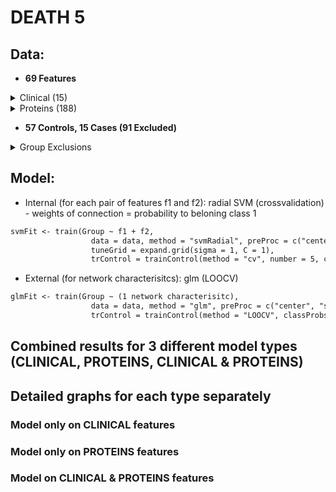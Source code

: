  
# DEATH 5
 
## Data: 
- **69 Features**
<details>
<summary>Clinical (15)</summary>
 <pre>
I.Age, charlson, N.THROMBOZYTEN, N.GOT..AST..HP, N.GPT..ALT..HP, N.LDH.HP, N.CRP.HP, N.FERRITIN.HP, N.PROCALCITONIN, N.INR, N.QUICK..TPZ., N.CREATINKINASE..CK..HP, N.KREATININ..JAFFe..HP, N.UNREIFE.GRANULOZYTEN.ABSOLUT, N.APTT
 </pre>
</details>
<details>
<summary>Proteins (188)</summary>
 <pre>
C4A.C4B, ALB, TTR, MST1, MASP1, ITIH1, IGLC7, A2M, C7, APOB, KNG1, APOE, C3, FN1, CFI, F10, PIGR, SERPINC1, 
IGLC7.IGLL5, HRG, SERPINA3, TF, IGLC2.IGLC3, IGKC, ITIH4, C8G, ITIH2, IGHV3.23, IGHV3.64D, CP, SELL, C4B, C9, 
AFM, CST3, C5, AMBP, CD14, VWF, A2M.PZP, GSN, FCGBP, IGHV3.13, CFH, AZGP1, ACTA2.ACTB.ACTG1.ACTG2, CPN2, PGLYRP2, 
IGLL5, APOA1, FGB, CFB, FGG, FBLN1, C6, APOA4, C8A, CNDP1, LRG1, CRP, C4BPB, S100A8, IGHG1.IGHG3, AGT, F11, 
CD44, FGA, SERPINF1, APOL1, SERPINA7, APOH, IGHV5.51, PROS1, IGHV1.18, IGKV1.5, IGKV3.20, CLU, LBP, CFD, PLG, 
LPA, A1BG, HP, HP.HPR, SERPINA1, C2, SERPINA6, F5, IGHV3.49, CPB2, CFP, GC, IGHG2, C8B, C4BPA, F12, CLEC3B, 
CFH.CFHR1, C1R, F13B, AHSG, IGHG3, APOD, KLKB1, C1S, CD5L, HPX, VTN, ATRN, JCHAIN, APOC3, IGHA2, IGHA1, IGHV3.15, 
IGHG1, IGFALS, ITIH3, SERPING1, SERPINA4, IGHM, ORM1.ORM2, F2, ACTB.ACTG1, RBP4, C1QA, C1QB, SERPINF2, IGKV2.30, 
IGHV1.2, C1RL, CPN1, SAA4, SAA1.SAA2, IGHG2.IGHG3, APOC1, HBB, ORM2, IGHA1.IGHA2, ECM1, FCN3, LGALS3BP, IGHG4, 
ORM1, APOA2, APOC2, F13A1, SERPINA10, PON1, SERPIND1, HABP2, HBD, SAA1, F9, GPLD1, HBA1, GPX3, LUM, C1QC, MBL2, 
TGFBI, PRG4, LYZ, PPBP, IGHV6.1, IGHV3.30.IGHV3.30.5, PZP, ACTBL2, SHBG, IGHV3.74, CFHR2, IGLV3.19, CFHR5, HBB.HBD, 
APOM, S100A9, IGKV1.17, IGLV1.51, IGLV1.40, IGKV4.1, C4A, IGHV3.72, HPR, IGHV4.34.IGHV4.38.2, LCAT, CFHR1, IGLV3.21, 
B2M, IGHV1.69
 </pre>
</details>

- **57 Controls, 15 Cases (91 Excluded)**
 <details>
<summary>Group Exclusions</summary>
<br>From the point a patient has a WHO>=5, they die (1) or survive (0)	
<br>
<pre>
| Aux.Id      | Group    | Reason for exclusion                |
|-------------|----------|-------------------------------------|
| C19-CB-0000 | Excluded | Incomplete data                     |
| C19-CB-0001 | Excluded | All points <5                       |
| C19-CB-0003 | Excluded | All points <5                       |
| C19-CB-0005 | Excluded | All points <5                       |
| C19-CB-0008 | 0        |                                     |
| C19-CB-0009 | 0        |                                     |
| C19-CB-0010 | Excluded | All points <5                       |
| C19-CB-0012 | 0        |                                     |
| C19-CB-0013 | 1        |                                     |
| C19-CB-0016 | 1        |                                     |
| C19-CB-0018 | Excluded | All points <5                       |
| C19-CB-0020 | 0        |                                     |
| C19-CB-0021 | 0        |                                     |
| C19-CB-0022 | Excluded | All points <5                       |
| C19-CB-0023 | Excluded | All points <5                       |
| C19-CB-0025 | 0        |                                     |
| C19-CB-0026 | 0        |                                     |
| C19-CB-0029 | Excluded | All points <5                       |
| C19-CB-0030 | Excluded | All points <5                       |
| C19-CB-0032 | 1        |                                     |
| C19-CB-0033 | 0        |                                     |
| C19-CB-0035 | Excluded | All points <5                       |
| C19-CB-0036 | 1        |                                     |
| C19-CB-0037 | Excluded | All points <5                       |
| C19-CB-0038 | Excluded | All points <5                       |
| C19-CB-0039 | 0        |                                     |
| C19-CB-0041 | Excluded | All points <5                       |
| C19-CB-0042 | Excluded | All points <5                       |
| C19-CB-0043 | Excluded | All points <5                       |
| C19-CB-0044 | Excluded | All points <5                       |
| C19-CB-0045 | Excluded | All points <5                       |
| C19-CB-0046 | Excluded | All points <5                       |
| C19-CB-0047 | Excluded | All points <5                       |
| C19-CB-0048 | Excluded | All points <5                       |
| C19-CB-0049 | Excluded | All points <5                       |
| C19-CB-0050 | Excluded | All points <5                       |
| C19-CB-0051 | 0        |                                     |
| C19-CB-0052 | Excluded | All points <5                       |
| C19-CB-0053 | Excluded | All points <5                       |
| C19-CB-0054 | Excluded | All points <5                       |
| C19-CB-0055 | Excluded | All points <5                       |
| C19-CB-0056 | Excluded | All points <5                       |
| C19-CB-0057 | 0        |                                     |
| C19-CB-0058 | 0        |                                     |
| C19-CB-0059 | 1        |                                     |
| C19-CB-0060 | 0        |                                     |
| C19-CB-0061 | 0        |                                     |
| C19-CB-0062 | 0        |                                     |
| C19-CB-0063 | 0        |                                     |
| C19-CB-0064 | 0        |                                     |
| C19-CB-0065 | Excluded | All points <5                       |
| C19-CB-0066 | Excluded | All points <5                       |
| C19-CB-0067 | Excluded | All points <5                       |
| C19-CB-0068 | Excluded | All points <5                       |
| C19-CB-0069 | Excluded | All points <5                       |
| C19-CB-0070 | Excluded | All points <5                       |
| C19-CB-0071 | Excluded | All points <5                       |
| C19-CB-0072 | Excluded | All points <5                       |
| C19-CB-0073 | Excluded | All points <5                       |
| C19-CB-0075 | Excluded | All points <5                       |
| C19-CB-0076 | 0        |                                     |
| C19-CB-0077 | Excluded | All points <5                       |
| C19-CB-0078 | Excluded | All points <5                       |
| C19-CB-0082 | 1        |                                     |
| C19-CB-0083 | 1        |                                     |
| C19-CB-0084 | Excluded | Incomplete data                     |
| C19-CB-0085 | 0        |                                     |
| C19-CB-0086 | Excluded | All points <5                       |
| C19-CB-0087 | Excluded | All points <5                       |
| C19-CB-0088 | Excluded | All points <5                       |
| C19-CB-0089 | Excluded | All points <5                       |
| C19-CB-0090 | 0        |                                     |
| C19-CB-0091 | 0        |                                     |
| C19-CB-0092 | Excluded | All points <5                       |
| C19-CB-0094 | 1        |                                     |
| C19-CB-0095 | 0        |                                     |
| C19-CB-0096 | Excluded | Incomplete data                     |
| C19-CB-0097 | Excluded | All points <5                       |
| C19-CB-0098 | 0        |                                     |
| C19-CB-0099 | 0        |                                     |
| C19-CB-0100 | Excluded | All points <5                       |
| C19-CB-0101 | 1        |                                     |
| C19-CB-0102 | Excluded | Incomplete data                     |
| C19-CB-0103 | 1        |                                     |
| C19-CB-0104 | Excluded | Incomplete data                     |
| C19-CB-0106 | Excluded | Incomplete data                     |
| C19-CB-0107 | Excluded | All points <5                       |
| C19-CB-0108 | 0        |                                     |
| C19-CB-0109 | 0        |                                     |
| C19-CB-0111 | Excluded | Incomplete data                     |
| C19-CB-0112 | 1        |                                     |
| C19-CB-0113 | 0        |                                     |
| C19-CB-0114 | Excluded | All points <5                       |
| C19-CB-0115 | Excluded | All points <5                       |
| C19-CB-0116 | Excluded | All points <5                       |
| C19-CB-0117 | Excluded | All points <5                       |
| C19-CB-0118 | Excluded | All points <5                       |
| C19-CB-0119 | Excluded | All points <5                       |
| C19-CB-0120 | 0        |                                     |
| C19-CB-0121 | Excluded | All points <5                       |
| C19-CB-0122 | 0        |                                     |
| C19-CB-0123 | 0        |                                     |
| C19-CB-0124 | 0        |                                     |
| C19-CB-0125 | Excluded | All points <5                       |
| C19-CB-0126 | 0        |                                     |
| C19-CB-0127 | 0        |                                     |
| C19-CB-0128 | 1        |                                     |
| C19-CB-0129 | 0        |                                     |
| C19-CB-0130 | 0        |                                     |
| C19-CB-0131 | 0        |                                     |
| C19-CB-0132 | Excluded | Refused treatment and died          |
| C19-CB-0133 | 0        |                                     |
| C19-CB-0134 | 0        |                                     |
| C19-CB-0135 | 0        |                                     |
| C19-CB-0136 | 0        |                                     |
| C19-CB-0137 | 0        |                                     |
| C19-CB-0138 | Excluded | Incomplete data                     |
| C19-CB-0139 | Excluded | Incomplete data                     |
| C19-CB-0140 | Excluded | Incomplete data                     |
| C19-CB-0141 | Excluded | Incomplete data                     |
| C19-CB-0142 | 0        |                                     |
| C19-CB-0143 | Excluded | Incomplete data                     |
| C19-CB-0144 | Excluded | Incomplete data                     |
| C19-CB-0145 | Excluded | Incomplete data                     |
| C19-CB-0147 | Excluded | Incomplete data                     |
| C19-CB-0148 | Excluded | Incomplete data                     |
| C19-CB-0149 | Excluded | Incomplete data                     |
| C19-CB-0150 | 0        |                                     |
| C19-CB-0151 | 0        |                                     |
| C19-CB-0152 | 0        |                                     |
| C19-CB-0155 | Excluded | All points <5                       |
| C19-CB-0157 | Excluded | All points <5                       |
| C19-CB-0159 | 0        |                                     |
| C19-CB-0160 | 1        |                                     |
| C19-CB-0162 | 0        |                                     |
| C19-CB-0164 | 0        |                                     |
| C19-CB-0165 | 0        |                                     |
| C19-CB-0166 | Excluded | All points <5                       |
| C19-CB-0167 | Excluded | All points <5                       |
| C19-CB-0168 | Excluded | All points <5                       |
| C19-CB-0169 | 1        |                                     |
| C19-CB-0170 | 1        | But first score missing (assume >5) |
| C19-CB-0175 | Excluded | Incomplete data                     |
| C19-CB-0176 | 0        |                                     |
| C19-CB-0179 | Excluded | All points <5                       |
| C19-CB-0180 | Excluded | Incomplete data                     |
| C19-CB-0181 | 0        |                                     |
| C19-CB-0196 | Excluded | All points <5                       |
| C19-CB-0197 | 0        |                                     |
| C19-CB-0198 | 0        |                                     |
| C19-CB-0199 | 0        |                                     |
| C19-CB-0214 | 0        |                                     |
| C19-CB-0215 | 0        |                                     |
| C19-CB-0216 | Excluded | All points <5                       |
| C19-CB-0217 | Excluded | All points <5                       |
| C19-CB-0218 | 0        |                                     |
| C19-CB-0219 | Excluded | All points <5                       |
| C19-CB-0220 | Excluded | Refused treatment and died          |
| C19-CB-0221 | Excluded | All points <5                       |
| C19-CB-0222 | Excluded | All points <5                       |
| C19-CB-0223 | Excluded | All points <5                       |
| C19-CB-0224 | Excluded | All points <5                       |
| C19-CB-0225 | Excluded | Incomplete data                     |
</pre>
</details>
 
## Model:
 - Internal (for each pair of features f1 and f2): radial SVM (crossvalidation) - weights of connection = probability to beloning class 1
 ```markdown
 svmFit <- train(Group ~ f1 + f2,
                   data = data, method = "svmRadial", preProc = c("center", "scale"),metric = "ROC",
                   tuneGrid = expand.grid(sigma = 1, C = 1),
                   trControl = trainControl(method = "cv", number = 5, classProbs = TRUE, summaryFunction = twoClassSummary))
 ```
 - External (for network characterisitcs): glm (LOOCV)
 ```markdown
 glmFit <- train(Group ~ (1 network characterisitc),
                   data = data, method = "glm", preProc = c("center", "scale"), metric = "ROC",
                   trControl = trainControl(method = "LOOCV", classProbs = TRUE, summaryFunction = twoClassSummary))
 ```
## Combined results for 3 different model types (CLINICAL,  PROTEINS, CLINICAL & PROTEINS)

## Detailed graphs for each type separately
### Model only on CLINICAL features
### Model only on PROTEINS features
### Model on CLINICAL & PROTEINS features

